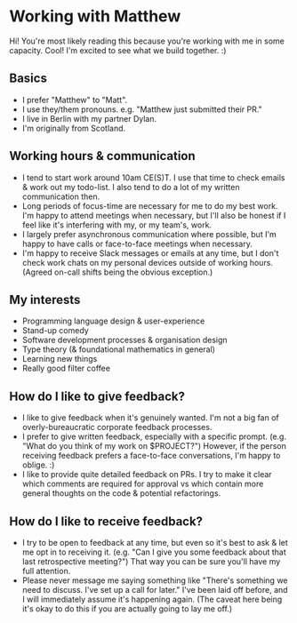 # Working with Matthew

Hi! You're most likely reading this because you're working with me in some
capacity. Cool! I'm excited to see what we build together. :)

## Basics

- I prefer "Matthew" to "Matt".
- I use they/them pronouns. e.g. "Matthew just submitted their PR."
- I live in Berlin with my partner Dylan.
- I'm originally from Scotland.

## Working hours & communication

- I tend to start work around 10am CE(S)T. I use that time to check emails &
  work out my todo-list. I also tend to do a lot of my written communication
  then.
- Long periods of focus-time are necessary for me to do my best work. I'm happy 
  to attend meetings when necessary, but I'll also be honest if I feel like 
  it's interfering with my, or my team's, work.
- I largely prefer asynchronous communication where possible, but I'm happy
  to have calls or face-to-face meetings when necessary.
- I'm happy to receive Slack messages or emails at any time, but I don't check
  work chats on my personal devices outside of working hours. (Agreed on-call 
  shifts being the obvious exception.)

## My interests

- Programming language design & user-experience
- Stand-up comedy
- Software development processes & organisation design
- Type theory (& foundational mathematics in general)
- Learning new things
- Really good filter coffee

## How do I like to give feedback?

- I like to give feedback when it's genuinely wanted. I'm not a big fan of
  overly-bureaucratic corporate feedback processes.
- I prefer to give written feedback, especially with a specific prompt. (e.g.
  "What do you think of my work on $PROJECT?") However, if the person receiving
  feedback prefers a face-to-face conversations, I'm happy to oblige. :)
- I like to provide quite detailed feedback on PRs. I try to make it clear 
  which comments are required for approval vs which contain more general
  thoughts on the code & potential refactorings.

## How do I like to receive feedback?

- I try to be open to feedback at any time, but even so it's best to ask & let 
  me opt in to receiving it. (e.g. "Can I give you some feedback about that
  last retrospective meeting?") That way you can be sure you'll have my full
  attention.
- Please never message me saying something like "There's something we need to
  discuss. I've set up a call for later." I've been laid off before, and I will
  immediately assume it's happening again. (The caveat here being it's okay to
  do this if you are actually going to lay me off.)

